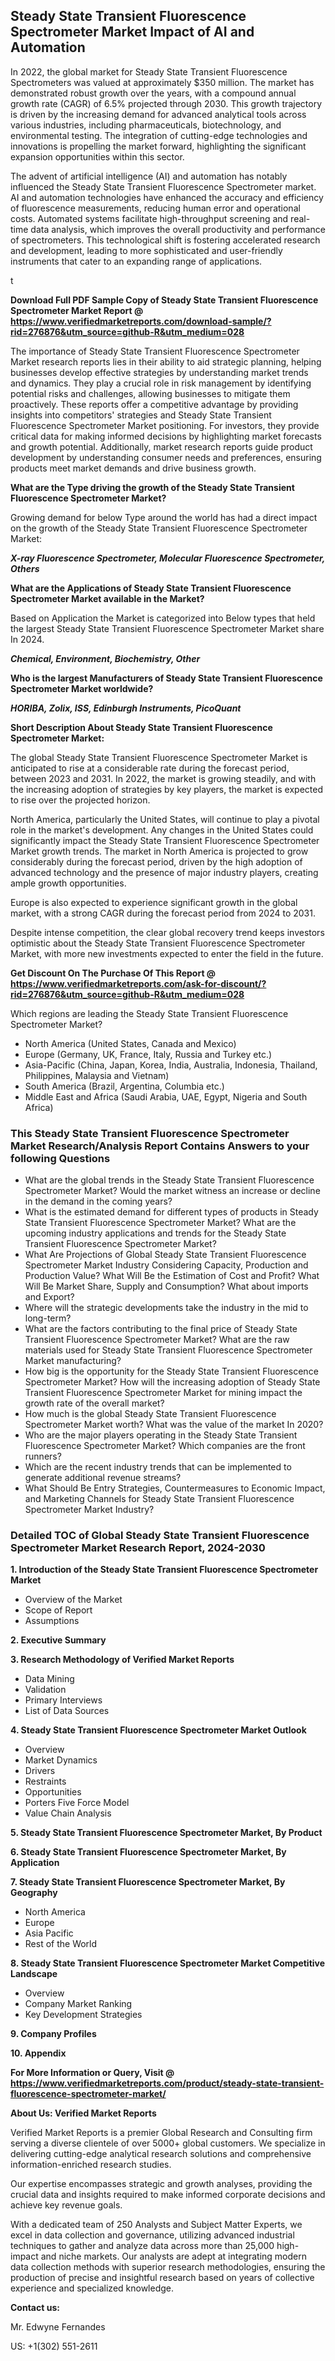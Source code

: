 <h2>Steady State Transient Fluorescence Spectrometer Market Impact of AI and Automation</h2><p>In 2022, the global market for Steady State Transient Fluorescence Spectrometers was valued at approximately $350 million. The market has demonstrated robust growth over the years, with a compound annual growth rate (CAGR) of 6.5% projected through 2030. This growth trajectory is driven by the increasing demand for advanced analytical tools across various industries, including pharmaceuticals, biotechnology, and environmental testing. The integration of cutting-edge technologies and innovations is propelling the market forward, highlighting the significant expansion opportunities within this sector.</p><p>The advent of artificial intelligence (AI) and automation has notably influenced the Steady State Transient Fluorescence Spectrometer market. AI and automation technologies have enhanced the accuracy and efficiency of fluorescence measurements, reducing human error and operational costs. Automated systems facilitate high-throughput screening and real-time data analysis, which improves the overall productivity and performance of spectrometers. This technological shift is fostering accelerated research and development, leading to more sophisticated and user-friendly instruments that cater to an expanding range of applications.</p>t</p><p id="" class=""><strong>Download Full PDF Sample Copy of Steady State Transient Fluorescence Spectrometer Market Report @ <a href="https://www.verifiedmarketreports.com/download-sample/?rid=276876&utm_source=github-R&utm_medium=028" target="_blank">https://www.verifiedmarketreports.com/download-sample/?rid=276876&utm_source=github-R&utm_medium=028</a></strong></p><p>The importance of&nbsp;Steady State Transient Fluorescence Spectrometer Market research reports lies in their ability to aid strategic planning, helping businesses develop effective strategies by understanding market trends and dynamics. They play a crucial role in risk management by identifying potential risks and challenges, allowing businesses to mitigate them proactively. These reports offer a competitive advantage by providing insights into competitors' strategies and Steady State Transient Fluorescence Spectrometer Market positioning. For investors, they provide critical data for making informed decisions by highlighting market forecasts and growth potential. Additionally, market research reports guide product development by understanding consumer needs and preferences, ensuring products meet market demands and drive business growth.</p><p><strong>What are the&nbsp;Type driving the growth of the Steady State Transient Fluorescence Spectrometer Market?</strong></p><p id="" class="">Growing demand for below Type around the world has had a direct impact on the growth of the Steady State Transient Fluorescence Spectrometer Market:</p><em><strong>X-ray Fluorescence Spectrometer, Molecular Fluorescence Spectrometer, Others</strong></em></p><strong>What are the&nbsp;Applications&nbsp;of Steady State Transient Fluorescence Spectrometer Market available in the Market?</strong></p><p id="" class="">Based on Application the Market is categorized into Below types that held the largest Steady State Transient Fluorescence Spectrometer Market share In 2024.</p><em><strong>Chemical, Environment, Biochemistry, Other</strong></em></p><strong>Who is the largest Manufacturers of Steady State Transient Fluorescence Spectrometer Market worldwide?</strong></p><p><em><strong>HORIBA, Zolix, ISS, Edinburgh Instruments, PicoQuant</strong></em></p><p id="" class=""><strong>Short Description About Steady State Transient Fluorescence Spectrometer Market:</strong></p><p>The global Steady State Transient Fluorescence Spectrometer Market is anticipated to rise at a considerable rate during the forecast period, between 2023 and 2031. In 2022, the market is growing steadily, and with the increasing adoption of strategies by key players, the market is expected to rise over the projected horizon.</p><p>North America, particularly the United States, will continue to play a pivotal role in the market's development. Any changes in the United States could significantly impact the Steady State Transient Fluorescence Spectrometer Market growth trends. The market in North America is projected to grow considerably during the forecast period, driven by the high adoption of advanced technology and the presence of major industry players, creating ample growth opportunities.</p><p>Europe is also expected to experience significant growth in the global market, with a strong CAGR during the forecast period from 2024 to 2031.</p><p>Despite intense competition, the clear global recovery trend keeps investors optimistic about the Steady State Transient Fluorescence Spectrometer Market, with more new investments expected to enter the field in the future.</p><p id="" class=""><strong>Get Discount On The Purchase Of This Report @ <a href="https://www.verifiedmarketreports.com/ask-for-discount/?rid=276876&utm_source=github-R&utm_medium=028" target="_blank">https://www.verifiedmarketreports.com/ask-for-discount/?rid=276876&utm_source=github-R&utm_medium=028</a></strong></p>Which regions are leading the Steady State Transient Fluorescence Spectrometer Market?</p><ul><li>North America (United States, Canada and Mexico)</li><li>Europe (Germany, UK, France, Italy, Russia and Turkey etc.)</li><li>Asia-Pacific (China, Japan, Korea, India, Australia, Indonesia, Thailand, Philippines, Malaysia and Vietnam)</li><li>South America (Brazil, Argentina, Columbia etc.)</li><li>Middle East and Africa (Saudi Arabia, UAE, Egypt, Nigeria and South Africa)</li></ul><h3 id="" class="">This Steady State Transient Fluorescence Spectrometer Market Research/Analysis Report Contains Answers to your following Questions</h3><ul><li>What are the global trends in the Steady State Transient Fluorescence Spectrometer Market? Would the market witness an increase or decline in the demand in the coming years?</li><li>What is the estimated demand for different types of products in Steady State Transient Fluorescence Spectrometer Market? What are the upcoming industry applications and trends for the Steady State Transient Fluorescence Spectrometer Market?</li><li>What Are Projections of Global Steady State Transient Fluorescence Spectrometer Market Industry Considering Capacity, Production and Production Value? What Will Be the Estimation of Cost and Profit? What Will Be Market Share, Supply and Consumption? What about imports and Export?</li><li>Where will the strategic developments take the industry in the mid to long-term?</li><li>What are the factors contributing to the final price of Steady State Transient Fluorescence Spectrometer Market? What are the raw materials used for Steady State Transient Fluorescence Spectrometer Market manufacturing?</li><li>How big is the opportunity for the Steady State Transient Fluorescence Spectrometer Market? How will the increasing adoption of Steady State Transient Fluorescence Spectrometer Market for mining impact the growth rate of the overall market?</li><li>How much is the global Steady State Transient Fluorescence Spectrometer Market worth? What was the value of the market In 2020?</li><li>Who are the major players operating in the Steady State Transient Fluorescence Spectrometer Market? Which companies are the front runners?</li><li>Which are the recent industry trends that can be implemented to generate additional revenue streams?</li><li>What Should Be Entry Strategies, Countermeasures to Economic Impact, and Marketing Channels for Steady State Transient Fluorescence Spectrometer Market Industry?</li></ul><h3 id="" class="">Detailed TOC of Global Steady State Transient Fluorescence Spectrometer Market Research Report, 2024-2030</h3><p id="" class=""><strong>1. Introduction of the Steady State Transient Fluorescence Spectrometer Market</strong></p><ul><li>Overview of the Market</li><li>Scope of Report</li><li>Assumptions</li></ul><p id="" class=""><strong>2. Executive Summary</strong></p><p id="" class=""><strong>3. Research Methodology of Verified Market Reports</strong></p><ul><li>Data Mining</li><li>Validation</li><li>Primary Interviews</li><li>List of Data Sources</li></ul><p id="" class=""><strong>4. Steady State Transient Fluorescence Spectrometer Market Outlook</strong></p><ul><li>Overview</li><li>Market Dynamics</li><li>Drivers</li><li>Restraints</li><li>Opportunities</li><li>Porters Five Force Model</li><li>Value Chain Analysis</li></ul><p id="" class=""><strong>5. Steady State Transient Fluorescence Spectrometer Market, By Product</strong></p><p id="" class=""><strong>6. Steady State Transient Fluorescence Spectrometer Market, By Application</strong></p><p id="" class=""><strong>7. Steady State Transient Fluorescence Spectrometer Market, By Geography</strong></p><ul><li>North America</li><li>Europe</li><li>Asia Pacific</li><li>Rest of the World</li></ul><p id="" class=""><strong>8. Steady State Transient Fluorescence Spectrometer Market Competitive Landscape</strong></p><ul><li>Overview</li><li>Company Market Ranking</li><li>Key Development Strategies</li></ul><p id="" class=""><strong>9. Company Profiles</strong></p><p id="" class=""><strong>10. Appendix</strong></p><p id="" class=""><strong>For More Information or Query, Visit @ <a href="https://www.verifiedmarketreports.com/product/steady-state-transient-fluorescence-spectrometer-market/" target="_blank">https://www.verifiedmarketreports.com/product/steady-state-transient-fluorescence-spectrometer-market/</a></strong></p><p id="" class=""><strong>About Us: Verified Market Reports</strong></p><p id="" class="">Verified Market Reports is a premier Global Research and Consulting firm serving a diverse clientele of over 5000+ global customers. We specialize in delivering cutting-edge analytical research solutions and comprehensive information-enriched research studies.</p><p id="" class="">Our expertise encompasses strategic and growth analyses, providing the crucial data and insights required to make informed corporate decisions and achieve key revenue goals.</p><p id="" class="">With a dedicated team of 250 Analysts and Subject Matter Experts, we excel in data collection and governance, utilizing advanced industrial techniques to gather and analyze data across more than 25,000 high-impact and niche markets. Our analysts are adept at integrating modern data collection methods with superior research methodologies, ensuring the production of precise and insightful research based on years of collective experience and specialized knowledge.</p><p id="" class=""><strong>Contact us:</strong></p><p id="" class="">Mr. Edwyne Fernandes</p><p id="" class="">US: +1(302) 551-2611</p>